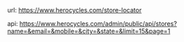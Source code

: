 url: 
https://www.herocycles.com/store-locator

api: 
https://www.herocycles.com/admin/public/api/stores?name=&email=&mobile=&city=&state=&limit=15&page=1